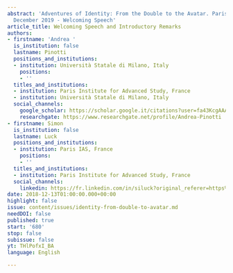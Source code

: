```yaml
---
abstract: 'Adventures of Identity: From the Double to the Avatar. Paris IAS, 13-14
  December 2019 - Welcoming Speech'
article_title: Welcoming Speech and Introductory Remarks
authors:
- firstname: 'Andrea '
  is_institution: false
  lastname: Pinotti
  positions_and_institutions:
  - institution: Università Statale di Milano, Italy
    positions:
    - ''
  titles_and_institutions:
  - institution: Paris Institute for Advanced Study, France
  - institution: Università Statale di Milano, Italy
  social_channels:
    google_scholar: https://scholar.google.it/citations?user=fa43KcgAAAAJ&hl=it
    researchgate: https://www.researchgate.net/profile/Andrea-Pinotti
- firstname: Simon
  is_institution: false
  lastname: Luck
  positions_and_institutions:
  - institution: Paris IAS, France
    positions:
    - ''
  titles_and_institutions:
  - institution: Paris Institute for Advanced Study, France
  social_channels:
    linkedin: https://fr.linkedin.com/in/siluck?original_referer=https%3A%2F%2Fwww.google.com%2F
date: 2018-12-13T01:00:00.000+00:00
highlight: false
issue: content/issues/identity-from-double-to-avatar.md
needDOI: false
published: true
start: '680'
stop: false
subissue: false
yt: THlPofxI_BA
language: English

---
```

<Youtube yt="THlPofxI_BA" caption="Welcoming Speech and Introductory Remarks" start="680" stop="false"></Youtube>